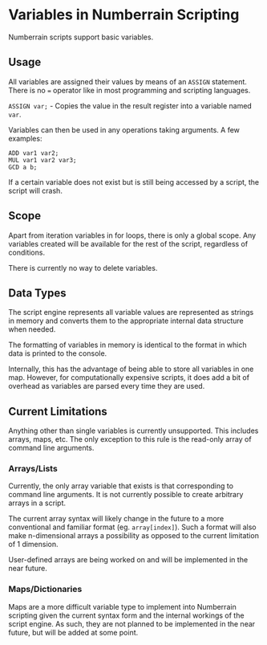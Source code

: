 # Variables in Numberrain Scripting

Numberrain scripts support basic variables.

## Usage

All variables are assigned their values by means of an `ASSIGN` statement.
There is no `=` operator like in most programming and scripting languages.

`ASSIGN var;` - Copies the value in the result register into a variable named `var`.

Variables can then be used in any operations taking arguments.
A few examples:

```
ADD var1 var2;
MUL var1 var2 var3;
GCD a b;
```

If a certain variable does not exist but is still being accessed by a script, the script will crash.

## Scope

Apart from iteration variables in for loops, there is only a global scope. Any variables created will be available for
the rest of the script, regardless of conditions.

There is currently no way to delete variables.

## Data Types

The script engine represents all variable values are represented as strings in memory and converts them to the
appropriate internal data structure when needed.

The formatting of variables in memory is identical to the format in which data is printed to the console.

Internally, this has the advantage of being able to store all variables in one map. However, for computationally
expensive scripts, it does add a bit of overhead as variables are parsed every time they are used.

## Current Limitations

Anything other than single variables is currently unsupported.
This includes arrays, maps, etc.
The only exception to this rule is the read-only array of command line arguments.

### Arrays/Lists

Currently, the only array variable that exists is that corresponding to command line arguments.
It is not currently possible to create arbitrary arrays in a script.

The current array syntax will likely change in the future to a more conventional and familiar format (eg. `array[index]`).
Such a format will also make n-dimensional arrays a possibility as opposed to the current limitation of 1 dimension.

User-defined arrays are being worked on and will be implemented in the near future.

### Maps/Dictionaries

Maps are a more difficult variable type to implement into Numberrain scripting given the current syntax form and the internal workings of the script engine.
As such, they are not planned to be implemented in the near future, but will be added at some point.
